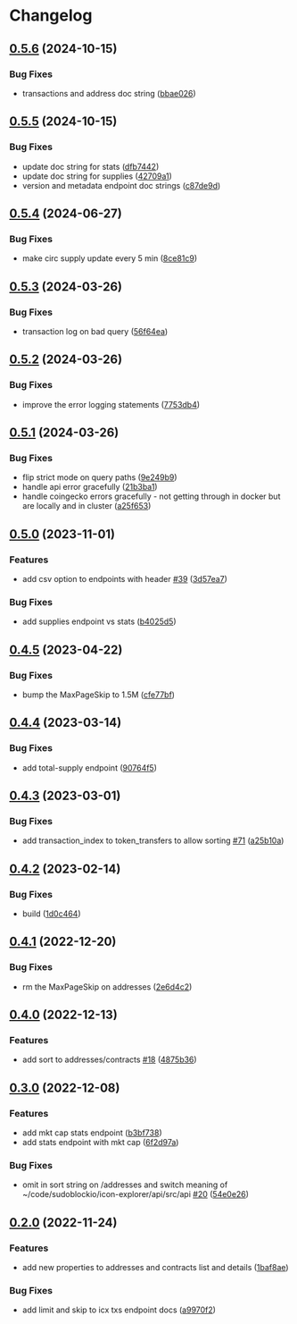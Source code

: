 # Changelog

## [0.5.6](https://github.com/sudoblockio/icon-go-api/compare/v0.5.5...v0.5.6) (2024-10-15)


### Bug Fixes

* transactions and address doc string ([bbae026](https://github.com/sudoblockio/icon-go-api/commit/bbae0269689d3fdc42758d3a86b7a3480855c168))

## [0.5.5](https://github.com/sudoblockio/icon-go-api/compare/v0.5.4...v0.5.5) (2024-10-15)


### Bug Fixes

* update doc string for stats ([dfb7442](https://github.com/sudoblockio/icon-go-api/commit/dfb74428f10adb28f2453a14ec00ba8c8a6a88cb))
* update doc string for supplies ([42709a1](https://github.com/sudoblockio/icon-go-api/commit/42709a18ad90aaa34b3f87ca5521aadd7401d5c6))
* version and metadata endpoint doc strings ([c87de9d](https://github.com/sudoblockio/icon-go-api/commit/c87de9dac3264b68e61b08e48c30d77d6138cdca))

## [0.5.4](https://github.com/sudoblockio/icon-go-api/compare/v0.5.3...v0.5.4) (2024-06-27)


### Bug Fixes

* make circ supply update every 5 min ([8ce81c9](https://github.com/sudoblockio/icon-go-api/commit/8ce81c9fbc72fd23809e183fbf62a22ba0faa554))

## [0.5.3](https://github.com/sudoblockio/icon-go-api/compare/v0.5.2...v0.5.3) (2024-03-26)


### Bug Fixes

* transaction log on bad query ([56f64ea](https://github.com/sudoblockio/icon-go-api/commit/56f64eab788e489905b7b146bcaeda7c8c0b7a6c))

## [0.5.2](https://github.com/sudoblockio/icon-go-api/compare/v0.5.1...v0.5.2) (2024-03-26)


### Bug Fixes

* improve the error logging statements ([7753db4](https://github.com/sudoblockio/icon-go-api/commit/7753db48272f98861b7b71aea2928a85695f7ca1))

## [0.5.1](https://github.com/sudoblockio/icon-go-api/compare/v0.5.0...v0.5.1) (2024-03-26)


### Bug Fixes

* flip strict mode on query paths ([9e249b9](https://github.com/sudoblockio/icon-go-api/commit/9e249b931308597aac2da426afc866231c5fd5a1))
* handle api error gracefully ([21b3ba1](https://github.com/sudoblockio/icon-go-api/commit/21b3ba1b40d648d4b2be2e1cfe912479c0bd2f1b))
* handle coingecko errors gracefully - not getting through in docker but are locally and in cluster ([a25f653](https://github.com/sudoblockio/icon-go-api/commit/a25f653a328ff43c4f447c46ef534e6a7f1bd216))

## [0.5.0](https://github.com/sudoblockio/icon-go-api/compare/v0.4.5...v0.5.0) (2023-11-01)


### Features

* add csv option to endpoints with header [#39](https://github.com/sudoblockio/icon-go-api/issues/39) ([3d57ea7](https://github.com/sudoblockio/icon-go-api/commit/3d57ea71b49f310bbbb3560961adf4e650df539f))


### Bug Fixes

* add supplies endpoint vs stats ([b4025d5](https://github.com/sudoblockio/icon-go-api/commit/b4025d59b98899819234c0b117608cac3a0420ff))

## [0.4.5](https://github.com/sudoblockio/icon-go-api/compare/v0.4.4...v0.4.5) (2023-04-22)


### Bug Fixes

* bump the MaxPageSkip to 1.5M ([cfe77bf](https://github.com/sudoblockio/icon-go-api/commit/cfe77bfce7de2598c5ba6a2c6da860b1ca29a525))

## [0.4.4](https://github.com/sudoblockio/icon-go-api/compare/v0.4.3...v0.4.4) (2023-03-14)


### Bug Fixes

* add total-supply endpoint ([90764f5](https://github.com/sudoblockio/icon-go-api/commit/90764f5e6bc1ba0ed684a8762792ad9bd26c32db))

## [0.4.3](https://github.com/sudoblockio/icon-go-api/compare/v0.4.2...v0.4.3) (2023-03-01)


### Bug Fixes

* add transaction_index to token_transfers to allow sorting [#71](https://github.com/sudoblockio/icon-go-api/issues/71) ([a25b10a](https://github.com/sudoblockio/icon-go-api/commit/a25b10a7e583aa1fb98e30988ba9ab551747a39c))

## [0.4.2](https://github.com/sudoblockio/icon-go-api/compare/v0.4.1...v0.4.2) (2023-02-14)


### Bug Fixes

* build ([1d0c464](https://github.com/sudoblockio/icon-go-api/commit/1d0c4641b0aa72466f88dcebb21b74c5543d6713))

## [0.4.1](https://github.com/sudoblockio/icon-go-api/compare/v0.4.0...v0.4.1) (2022-12-20)


### Bug Fixes

* rm the MaxPageSkip on addresses ([2e6d4c2](https://github.com/sudoblockio/icon-go-api/commit/2e6d4c294ecaa08caa9612c1ffef23f8f7beed70))

## [0.4.0](https://github.com/sudoblockio/icon-go-api/compare/v0.3.0...v0.4.0) (2022-12-13)


### Features

* add sort to addresses/contracts [#18](https://github.com/sudoblockio/icon-go-api/issues/18) ([4875b36](https://github.com/sudoblockio/icon-go-api/commit/4875b366e8d782117384cae68cc92f5a399340cd))

## [0.3.0](https://github.com/sudoblockio/icon-go-api/compare/v0.2.0...v0.3.0) (2022-12-08)


### Features

* add mkt cap stats endpoint ([b3bf738](https://github.com/sudoblockio/icon-go-api/commit/b3bf73882bb3271d2b26f665e68a67edf7d20e23))
* add stats endpoint with mkt cap ([6f2d97a](https://github.com/sudoblockio/icon-go-api/commit/6f2d97a43e48d2363d6d214ad5f53b922cc53638))


### Bug Fixes

* omit  in sort string on /addresses and switch meaning of ~/code/sudoblockio/icon-explorer/api/src/api [#20](https://github.com/sudoblockio/icon-go-api/issues/20) ([54e0e26](https://github.com/sudoblockio/icon-go-api/commit/54e0e26f15a19a4b78f5d932bd2fd15e9d98a1b8))

## [0.2.0](https://github.com/sudoblockio/icon-go-api/compare/v0.1.6...v0.2.0) (2022-11-24)


### Features

* add new properties to addresses and contracts list and details ([1baf8ae](https://github.com/sudoblockio/icon-go-api/commit/1baf8ae15d71c9ea24dbb1d77c069ea1b54dd8d9))


### Bug Fixes

* add limit and skip to icx txs endpoint docs ([a9970f2](https://github.com/sudoblockio/icon-go-api/commit/a9970f27cf40fd6564b51809d7e2f3c90e9d7719))
